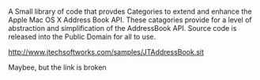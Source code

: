 A Small library of code that provdes Categories to extend and enhance the Apple Mac OS X Address Book API. These catagories provide for a level of abstraction and simplification of the  AddressBook API. Source code is released into the Public Domain for all to use.

http://www.jtechsoftworks.com/samples/JTAddressBook.sit

Maybee, but the link is broken
